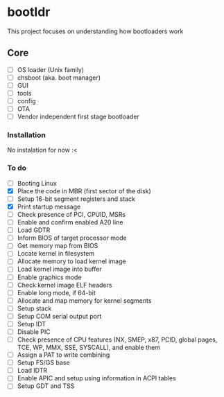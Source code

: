 # bootldr
This project focuses on understanding how bootloaders work

## Core

- [ ] OS loader (Unix family) 
- [ ] chsboot (aka. boot manager)
- [ ] GUI
- [ ] tools
- [ ] config
- [ ] OTA
- [ ] Vendor independent first stage bootloader

### Installation
No instalation for now :<

### To do
- [ ] Booting Linux
- [x] Place the code in MBR (first sector of the disk) 
- [ ] Setup 16-bit segment registers and stack
- [x] Print startup message
- [ ] Check presence of PCI, CPUID, MSRs
- [ ] Enable and confirm enabled A20 line
- [ ] Load GDTR
- [ ] Inform BIOS of target processor mode
- [ ] Get memory map from BIOS
- [ ] Locate kernel in filesystem
- [ ] Allocate memory to load kernel image
- [ ] Load kernel image into buffer
- [ ] Enable graphics mode
- [ ] Check kernel image ELF headers
- [ ] Enable long mode, if 64-bit
- [ ] Allocate and map memory for kernel segments
- [ ] Setup stack
- [ ] Setup COM serial output port
- [ ] Setup IDT
- [ ] Disable PIC
- [ ] Check presence of CPU features (NX, SMEP, x87, PCID, global pages, TCE, WP, MMX, SSE, SYSCALL), and enable them
- [ ] Assign a PAT to write combining
- [ ] Setup FS/GS base
- [ ] Load IDTR
- [ ] Enable APIC and setup using information in ACPI tables
- [ ] Setup GDT and TSS
